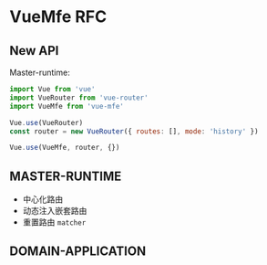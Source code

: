 # VueMfe RFC

## New API

Master-runtime:
```js
import Vue from 'vue'
import VueRouter from 'vue-router'
import VueMfe from 'vue-mfe'

Vue.use(VueRouter)
const router = new VueRouter({ routes: [], mode: 'history' })

Vue.use(VueMfe, router, {})
```


## MASTER-RUNTIME
+ 中心化路由
+ 动态注入嵌套路由
+ 重置路由 `matcher`

## DOMAIN-APPLICATION
